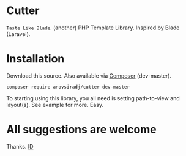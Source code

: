 # Cutter
`Taste Like Blade`. (another) PHP Template Library. Inspired by Blade (Laravel).

# Installation
Download this source. Also available via [Composer](https://packagist.org/packages/anovsiradj/cutter) (dev-master).
```cli
composer require anovsiradj/cutter dev-master
```
To starting using this library, you all need is setting path-to-view and layout(s). See example for more. Easy.

# All suggestions are welcome

Thanks.
[ID](http://ne-a-r.blogspot.com/2016/11/php-cutter-template-library.html)
